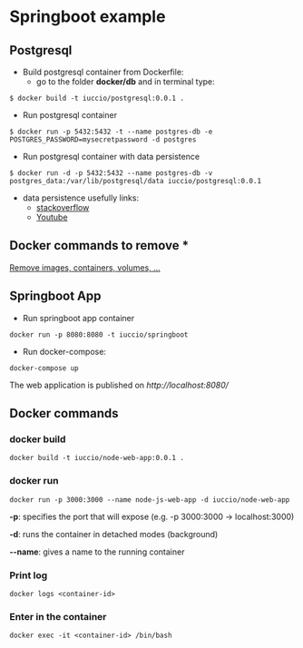 # Springboot example

## Postgresql
* Build postgresql container from Dockerfile:
    * go to the folder **docker/db** and in terminal type:
~~~docker
$ docker build -t iuccio/postgresql:0.0.1 .
~~~

* Run postgresql container
~~~docker
$ docker run -p 5432:5432 -t --name postgres-db -e POSTGRES_PASSWORD=mysecretpassword -d postgres
~~~

* Run postgresql container with data persistence
~~~docker
$ docker run -d -p 5432:5432 --name postgres-db -v postgres_data:/var/lib/postgresql/data iuccio/postgresql:0.0.1
~~~

* data persistence usefully links:
    * [stackoverflow](https://stackoverflow.com/questions/40167245/how-to-persist-data-using-postgres-docker-image)
    * [Youtube](https://www.youtube.com/watch?v=A-ab9YrvriA)
## Docker commands to remove *
[Remove images, containers, volumes, ...](https://www.digitalocean.com/community/tutorials/how-to-remove-docker-images-containers-and-volumes#removing-volumes)

## Springboot App
* Run springboot app container
~~~docker
docker run -p 8080:8080 -t iuccio/springboot
~~~
* Run docker-compose:
~~~docker
docker-compose up
~~~

The web application is published on *http://localhost:8080/*

## Docker commands

### docker build
~~~docker
docker build -t iuccio/node-web-app:0.0.1 .
~~~
### docker run
~~~docker
docker run -p 3000:3000 --name node-js-web-app -d iuccio/node-web-app
~~~
**-p**: specifies the port that will expose (e.g. -p 3000:3000 -> localhost:3000)

**-d**: runs the container in detached modes (background)

**--name**: gives a name to the running container

### Print log
~~~docker
docker logs <container-id>
~~~
### Enter in the container
~~~docker
docker exec -it <container-id> /bin/bash
~~~

